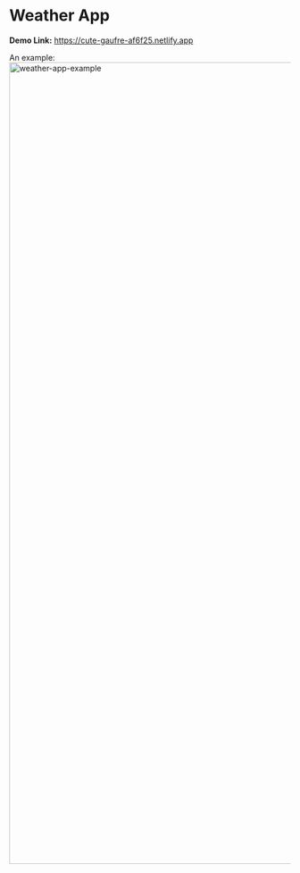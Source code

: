# Weather App

**Demo Link:** https://cute-gaufre-af6f25.netlify.app

An example:
<img width="1437" alt="weather-app-example" src="https://user-images.githubusercontent.com/55165756/213103731-d953ebbb-3a03-4749-9521-eb8c0c2c8644.png">

